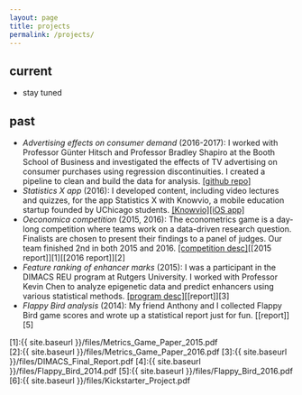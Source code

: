 ```yaml
---
layout: page
title: projects
permalink: /projects/
---
```


## current
* stay tuned

## past

* *Advertising effects on consumer demand* (2016-2017): I worked with Professor G&uuml;nter Hitsch and Professor Bradley Shapiro at the Booth School of Business and investigated the effects of TV advertising on consumer purchases using regression discontinuities. I created a pipeline to clean and build the data for analysis. [[github repo]](https://github.com/albertkuo/Booth)
* *Statistics X app* (2016): I developed content, including video lectures and quizzes, for the app Statistics X with Knowvio, a mobile education startup founded by UChicago students. [[Knowvio]](http://knowvio.org/)[[iOS app]](https://itunes.apple.com/us/app/statistics-x-college-ap-stats/id1087170766?mt=8)
* *Oeconomica competition* (2015, 2016): The econometrics game is a day-long competition where teams work on a data-driven research question. Finalists are chosen to present their findings to a panel of judges. Our team finished 2nd in both 2015 and 2016. [[competition desc]](https://bfi.uchicago.edu/news/news/challenge-undergraduates-address-real-world-problems-econometrics)[[2015 report]][1][[2016 report]][2]
* *Feature ranking of enhancer marks* (2015): I was a participant in the DIMACS REU program at Rutgers University. I worked with Professor Kevin Chen to analyze epigenetic data and predict enhancers using various statistical methods. [[program desc]](http://reu.dimacs.rutgers.edu/)[[report]][3]
* *Flappy Bird analysis* (2014): My friend Anthony and I collected Flappy Bird game scores and wrote up a statistical report just for fun. [[report]][5]

[1]:{{ site.baseurl }}/files/Metrics_Game_Paper_2015.pdf   
[2]:{{ site.baseurl }}/files/Metrics_Game_Paper_2016.pdf 
[3]:{{ site.baseurl }}/files/DIMACS_Final_Report.pdf
[4]:{{ site.baseurl }}/files/Flappy_Bird_2014.pdf
[5]:{{ site.baseurl }}/files/Flappy_Bird_2016.pdf
[6]:{{ site.baseurl }}/files/Kickstarter_Project.pdf